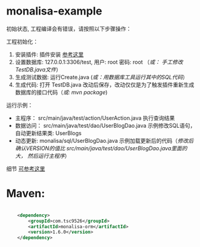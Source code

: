 # monalisa-example

初始状态, 工程编译会有错误，请按照以下步骤操作：

工程初始化：

1. 安装插件:     插件安装 [参考这里](https://github.com/11039850/monalisa-db/wiki/Code%20Generator#eclipse%E6%8F%92%E4%BB%B6)
2. 设置数据库:   127.0.0.1:3306/test, 用户: root 密码: root （_或： 手工修改TestDB.java文件_）
3. 生成测试数据: 运行Create.java (_或：用数据库工具运行其中的SQL代码_）
4. 生成代码:     打开 TestDB.java 改动后保存，改动仅仅是为了触发插件重新生成数据库的接口代码（_或: mvn package_)

运行示例：

* 主程序：      src/main/java/test/action/UserAction.java   执行查询结果
* 数据访问： src/main/java/test/dao/UserBlogDao.java  示例修改SQL语句，自动更新结果类: UserBlogs
* 动态更新:  monalisa/sql/UserBlogDao.java  示例加载更新后的代码（_修改后确认$VERSION$的值比  src/main/java/test/dao/UserBlogDao.java里面的大， 然后运行主程序_）


细节 [可参考这里](https://github.com/11039850/monalisa-db/wiki/Dynamic%20Java%20Files) 

# Maven: 
```xml
	
	<dependency>
		<groupId>com.tsc9526</groupId>
		<artifactId>monalisa-orm</artifactId>
		<version>1.6.0</version>
	</dependency>
``` 
